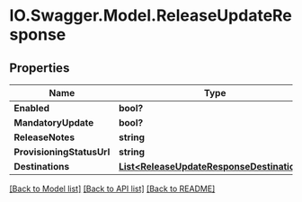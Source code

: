 # IO.Swagger.Model.ReleaseUpdateResponse
## Properties

Name | Type | Description | Notes
------------ | ------------- | ------------- | -------------
**Enabled** | **bool?** |  | [optional] 
**MandatoryUpdate** | **bool?** |  | [optional] 
**ReleaseNotes** | **string** |  | [optional] 
**ProvisioningStatusUrl** | **string** |  | [optional] 
**Destinations** | [**List&lt;ReleaseUpdateResponseDestinations&gt;**](ReleaseUpdateResponseDestinations.md) |  | [optional] 

[[Back to Model list]](../README.md#documentation-for-models) [[Back to API list]](../README.md#documentation-for-api-endpoints) [[Back to README]](../README.md)

